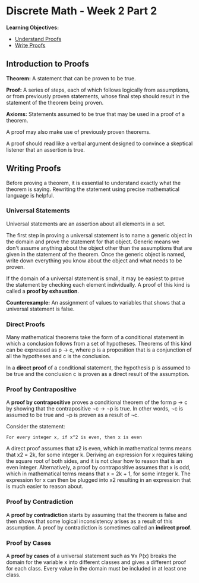 # Discrete Math - Week 2 Part 2

**Learning Objectives:**
* [Understand Proofs](#introduction-to-proofs)
* [Write Proofs](#writing-proofs)

## Introduction to Proofs

**Theorem:** A statement that can be proven to be true.

**Proof:** A series of steps, each of which follows logically from assumptions, or from previously proven statements, whose final step should result in the statement of the theorem being proven.

**Axioms:** Statements assumed to be true that may be used in a proof of a theorem.

A proof may also make use of previously proven theorems.

A proof should read like a verbal argument designed to convince a skeptical listener that an assertion is true.

## Writing Proofs

Before proving a theorem, it is essential to understand exactly what the theorem is saying. Rewriting the statement using precise mathematical language is helpful.

### Universal Statements

Universal statements are an assertion about all elements in a set.

The first step in proving a universal statement is to name a generic object in the domain and prove the statement for that object. Generic means we don't assume anything about the object other than the assumptions that are given in the statement of the theorem. Once the generic object is named, write down everything you know about the object and what needs to be proven.

If the domain of a universal statement is small, it may be easiest to prove the statement by checking each element individually. A proof of this kind is called a **proof by exhaustion**.

**Counterexample:** An assignment of values to variables that shows that a universal statement is false.

### Direct Proofs

Many mathematical theorems take the form of a conditional statement in which a conclusion follows from a set of hypotheses. Theorems of this kind can be expressed as p → c, where p is a proposition that is a conjunction of all the hypotheses and c is the conclusion.

In a **direct proof** of a conditional statement, the hypothesis p is assumed to be true and the conclusion c is proven as a direct result of the assumption.

### Proof by Contrapositive

A **proof by contrapositive** proves a conditional theorem of the form p → c by showing that the contrapositive ¬c → ¬p is true. In other words, ¬c is assumed to be true and ¬p is proven as a result of ¬c.

Consider the statement: 

    For every integer x, if x^2 is even, then x is even

A direct proof assumes that x2 is even, which in mathematical terms means that x2 = 2k, for some integer k. Deriving an expression for x requires taking the square root of both sides, and it is not clear how to reason that is an even integer. Alternatively, a proof by contrapositive assumes that x is odd, which in mathematical terms means that x = 2k + 1, for some integer k. The expression for x can then be plugged into x2 resulting in an expression that is much easier to reason about.

### Proof by Contradiction

A **proof by contradiction** starts by assuming that the theorem is false and then shows that some logical inconsistency arises as a result of this assumption. A proof by contradiction is sometimes called an **indirect proof**. 

### Proof by Cases

A **proof by cases** of a universal statement such as ∀x P(x) breaks the domain for the variable x into different classes and gives a different proof for each class. Every value in the domain must be included in at least one class. 










